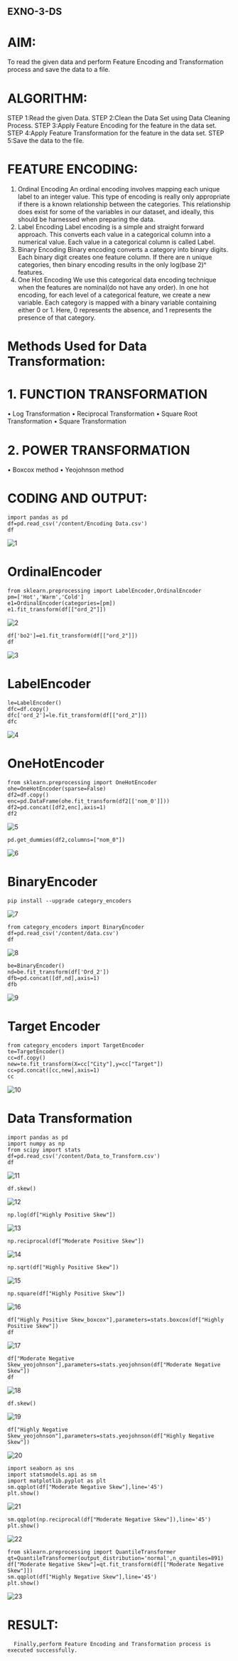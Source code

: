 ## EXNO-3-DS

# AIM:
To read the given data and perform Feature Encoding and Transformation process and save the data to a file.

# ALGORITHM:
STEP 1:Read the given Data.
STEP 2:Clean the Data Set using Data Cleaning Process.
STEP 3:Apply Feature Encoding for the feature in the data set.
STEP 4:Apply Feature Transformation for the feature in the data set.
STEP 5:Save the data to the file.

# FEATURE ENCODING:
1. Ordinal Encoding
An ordinal encoding involves mapping each unique label to an integer value. This type of encoding is really only appropriate if there is a known relationship between the categories. This relationship does exist for some of the variables in our dataset, and ideally, this should be harnessed when preparing the data.
2. Label Encoding
Label encoding is a simple and straight forward approach. This converts each value in a categorical column into a numerical value. Each value in a categorical column is called Label.
3. Binary Encoding
Binary encoding converts a category into binary digits. Each binary digit creates one feature column. If there are n unique categories, then binary encoding results in the only log(base 2)ⁿ features.
4. One Hot Encoding
We use this categorical data encoding technique when the features are nominal(do not have any order). In one hot encoding, for each level of a categorical feature, we create a new variable. Each category is mapped with a binary variable containing either 0 or 1. Here, 0 represents the absence, and 1 represents the presence of that category.

# Methods Used for Data Transformation:
  # 1. FUNCTION TRANSFORMATION
• Log Transformation
• Reciprocal Transformation
• Square Root Transformation
• Square Transformation
  # 2. POWER TRANSFORMATION
• Boxcox method
• Yeojohnson method

# CODING AND OUTPUT:
```
import pandas as pd
df=pd.read_csv('/content/Encoding Data.csv')
df
```
![1](https://github.com/Kirthi-Niharika/EXNO-3-DS/assets/114135005/4f69a620-77f0-486c-ab1d-e55954228b55)

# OrdinalEncoder
```
from sklearn.preprocessing import LabelEncoder,OrdinalEncoder
pm=['Hot','Warm','Cold']
e1=OrdinalEncoder(categories=[pm])
e1.fit_transform(df[["ord_2"]])
```
![2](https://github.com/Kirthi-Niharika/EXNO-3-DS/assets/114135005/d8e7206d-bd6f-48ce-bd61-8fa4ca8ff7ec)

```
df['bo2']=e1.fit_transform(df[["ord_2"]])
df
```
![3](https://github.com/Kirthi-Niharika/EXNO-3-DS/assets/114135005/6c8922fc-801b-42fe-8590-0ba94d357967)

# LabelEncoder
```
le=LabelEncoder()
dfc=df.copy()
dfc['ord_2']=le.fit_transform(df[["ord_2"]])
dfc
```
![4](https://github.com/Kirthi-Niharika/EXNO-3-DS/assets/114135005/b1575617-b2ba-4664-8e9b-0af9050016a1)

# OneHotEncoder
```
from sklearn.preprocessing import OneHotEncoder
ohe=OneHotEncoder(sparse=False)
df2=df.copy()
enc=pd.DataFrame(ohe.fit_transform(df2[['nom_0']]))
df2=pd.concat([df2,enc],axis=1)
df2
```
![5](https://github.com/Kirthi-Niharika/EXNO-3-DS/assets/114135005/c02d3525-457f-4ac4-a63c-aea309283c13)

```
pd.get_dummies(df2,columns=["nom_0"])
```
![6](https://github.com/Kirthi-Niharika/EXNO-3-DS/assets/114135005/ff5979c7-8702-422b-92e2-cb956bb378b2)

# BinaryEncoder
```
pip install --upgrade category_encoders
```
![7](https://github.com/Kirthi-Niharika/EXNO-3-DS/assets/114135005/20034cac-babf-494f-84f2-52926830aa43)

```
from category_encoders import BinaryEncoder
df=pd.read_csv('/content/data.csv')
df
```
![8](https://github.com/Kirthi-Niharika/EXNO-3-DS/assets/114135005/289a8765-f575-493b-9eb8-dbe4e992a117)

```
be=BinaryEncoder()
nd=be.fit_transform(df['Ord_2'])
dfb=pd.concat([df,nd],axis=1)
dfb
```
![9](https://github.com/Kirthi-Niharika/EXNO-3-DS/assets/114135005/38dba045-f997-457b-9827-7efd6ec1e196)

# Target Encoder
```
from category_encoders import TargetEncoder
te=TargetEncoder()
cc=df.copy()
new=te.fit_transform(X=cc["City"],y=cc["Target"])
cc=pd.concat([cc,new],axis=1)
cc
```
![10](https://github.com/Kirthi-Niharika/EXNO-3-DS/assets/114135005/5ba2f1eb-9d43-4383-a092-ae23f7b74b2b)

# Data Transformation
```
import pandas as pd
import numpy as np
from scipy import stats
df=pd.read_csv('/content/Data_to_Transform.csv')
df
```
![11](https://github.com/Kirthi-Niharika/EXNO-3-DS/assets/114135005/a2c5b9f0-42ef-4fae-8fec-d566fc1adb82)

```
df.skew()
```
![12](https://github.com/Kirthi-Niharika/EXNO-3-DS/assets/114135005/0514be50-f859-4cca-814a-eef99f6b7ca4)

```
np.log(df["Highly Positive Skew"])
```
![13](https://github.com/Kirthi-Niharika/EXNO-3-DS/assets/114135005/4d36e867-0d23-4a51-9c78-ec7cadced91a)

```
np.reciprocal(df["Moderate Positive Skew"])
```
![14](https://github.com/Kirthi-Niharika/EXNO-3-DS/assets/114135005/e8efad38-f8e0-4490-9374-80fe839eae5e)

```
np.sqrt(df["Highly Positive Skew"])
```
![15](https://github.com/Kirthi-Niharika/EXNO-3-DS/assets/114135005/6cadb0cb-fdf6-464b-ad7c-6757cb1692bb)
```
np.square(df["Highly Positive Skew"])
```
![16](https://github.com/Kirthi-Niharika/EXNO-3-DS/assets/114135005/17f6e1d4-78e9-490c-9f3a-b64ec777a131)
```
df["Highly Positive Skew_boxcox"],parameters=stats.boxcox(df["Highly Positive Skew"])
df
```
![17](https://github.com/Kirthi-Niharika/EXNO-3-DS/assets/114135005/85b04f64-6d3c-413b-83f1-1c2145ed56d0)

```
df["Moderate Negative Skew_yeojohnson"],parameters=stats.yeojohnson(df["Moderate Negative Skew"])
df
```
![18](https://github.com/Kirthi-Niharika/EXNO-3-DS/assets/114135005/81cc30aa-b23b-4e1f-9c38-1682780d3eab)
```
df.skew()
```
![19](https://github.com/Kirthi-Niharika/EXNO-3-DS/assets/114135005/6b536695-88b6-4e1e-bd12-6ac8ab696757)
```
df["Highly Negative Skew_yeojohnson"],parameters=stats.yeojohnson(df["Highly Negative Skew"])
```
![20](https://github.com/Kirthi-Niharika/EXNO-3-DS/assets/114135005/ee2ba310-88ba-45d0-9a76-c08f418aad21)
```
import seaborn as sns
import statsmodels.api as sm
import matplotlib.pyplot as plt
sm.qqplot(df["Moderate Negative Skew"],line='45')
plt.show()
```
![21](https://github.com/Kirthi-Niharika/EXNO-3-DS/assets/114135005/c1cfb2b0-5e5e-4c78-8255-b9dbeb6b7c36)
```
sm.qqplot(np.reciprocal(df["Moderate Negative Skew"]),line='45')
plt.show()
```
![22](https://github.com/Kirthi-Niharika/EXNO-3-DS/assets/114135005/656a03d6-efc6-488a-9ac6-4957bfe29566)
```
from sklearn.preprocessing import QuantileTransformer
qt=QuantileTransformer(output_distribution='normal',n_quantiles=891)
df["Moderate Negative Skew"]=qt.fit_transform(df[["Moderate Negative Skew"]])
sm.qqplot(df["Highly Negative Skew"],line='45')
plt.show()
```
![23](https://github.com/Kirthi-Niharika/EXNO-3-DS/assets/114135005/e55c2596-f11b-4c81-a8b5-7306882e5ae4)

# RESULT:
      Finally,perform Feature Encoding and Transformation process is executed successfully.

